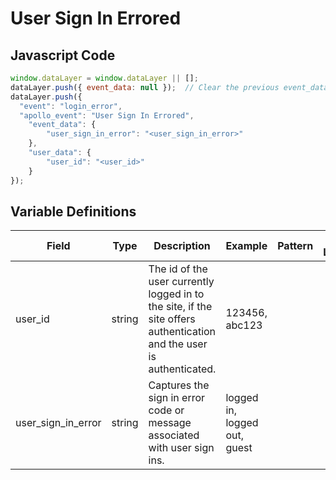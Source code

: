 # User Sign In Errored

### 

## Javascript Code
```js
window.dataLayer = window.dataLayer || [];
dataLayer.push({ event_data: null });  // Clear the previous event_data object.
dataLayer.push({
  "event": "login_error",
  "apollo_event": "User Sign In Errored",
    "event_data": {
        "user_sign_in_error": "<user_sign_in_error>"
    },
    "user_data": {
        "user_id": "<user_id>"
    }
});
```

## Variable Definitions

|Field|Type|Description|Example|Pattern|Min Length|Max Length|Minimum|Maximum|Multiple Of|
| --- | --- | --- | --- | --- | --- | --- | --- | --- | --- |
|user_id|string|The id of the user currently logged in to the site, if the site offers authentication and the user is authenticated.|123456, abc123|||||||
|user_sign_in_error|string|Captures the sign in error code or message associated with user sign ins.|logged in, logged out, guest|||||||




